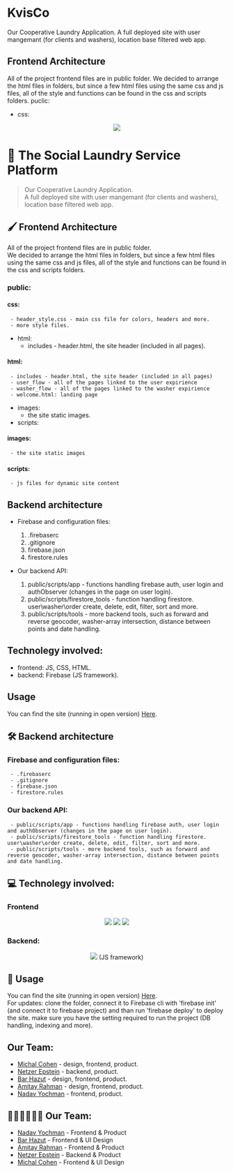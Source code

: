 # KvisCo
 Our Cooperative Laundry Application.
 A full deployed site with user mangemant (for clients and washers), location base filtered web app.
 ## Frontend Architecture
 All of the project frontend files are in public folder. We decided to arrange the html files in folders, but since a few html files using the same css and js files, all of the style and functions can be found in the css and scripts folders.
 puclic:
   - css:

 <p align="center">
   <img src='https://www.linkpicture.com/q/kvisCo_logo-2-1.png' type='image'>
 </p>

 # 🧺 The Social Laundry Service Platform
 > Our Cooperative Laundry Application.<br/>
 > A full deployed site with user mangemant (for clients and washers), location base filtered web app.
 ## 🖌️ Frontend Architecture
 All of the project frontend files are in public folder.</br>
 We decided to arrange the html files in folders, but since a few html files using the same css and js files, all of the style and functions can be found in the css and scripts folders.

 ### public:
 #### css:
     - header_style.css - main css file for colors, headers and more.
     - more style files.
   - html:
     - includes - header.html, the site header (included in all pages).

 #### html:
     - includes - header.html, the site header (included in all pages)
     - user_flow - all of the pages linked to the user expirience
     - washer_flow - all of the pages linked to the washer expirience
     - welcome.html: landing page
   - images:
     - the site static images.
   - scripts:

 #### images:
     - the site static images

 #### scripts:
     - js files for dynamic site content

 ## Backend architecture
 - Firebase and configuration files:
   1. .firebaserc
   2. .gitignore
   3. firebase.json
   4. firestore.rules

 - Our backend API:
   1. public/scripts/app - functions handling firebase auth, user login and authObserver (changes in the page on user login).
   2. public/scripts/firestore_tools - function handling firestore. user\washer\order create, delete, edit, filter, sort and more.
   3. public/scripts/tools - more backend tools, such as forward and reverse geocoder, washer-array intersection, distance between points and date handling.

 ## Technolegy involved:
 - frontend: JS, CSS, HTML.
 - backend: Firebase (JS framework).
 ## Usage
 You can find the site (running in open version) [Here](https://themoneylaundry-745ca.web.app).
 ## 🛠️ Backend architecture
 ### Firebase and configuration files:
     - .firebaserc
     - .gitignore
     - firebase.json
     - firestore.rules

 ### Our backend API:
     - public/scripts/app - functions handling firebase auth, user login and authObserver (changes in the page on user login).
     - public/scripts/firestore_tools - function handling firestore. user\washer\order create, delete, edit, filter, sort and more.
     - public/scripts/tools - more backend tools, such as forward and reverse geocoder, washer-array intersection, distance between points and date handling.

 ## 💻 Technolegy involved:
 ### Frontend
 <p align="center">
   <img src="https://img.shields.io/badge/HTML5-E34F26?style=for-the-badge&logo=html5&logoColor=white" />
   <img src="https://img.shields.io/badge/CSS3-1572B6?style=for-the-badge&logo=css3&logoColor=white" />
   <img src="https://img.shields.io/badge/JavaScript-323330?style=for-the-badge&logo=javascript&logoColor=F7DF1E" />
 </p>

 ### Backend:
 <p align="center">
   <img src="https://img.shields.io/badge/firebase-ffca28?style=for-the-badge&logo=firebase&logoColor=black" />
   (JS framework)
 </p>

 ## 🔗 Usage
 You can find the site (running in open version) [Here](https://themoneylaundry-745ca.web.app).</br>
 For updates: clone the folder, connect it to Firebase cli with 'firebase init' (and connect it to firebase project) and than run 'firebase deploy' to deploy the site. make sure you have the setting required to run the project (DB handling, indexing and more).

 ## Our Team:
 - [Michal Cohen](https://github.com/michalcohen97)   - design, frontend, product.
 - [Netzer Epstein](https://github.com/netzer-git) - backend, product.
 - [Bar Hazut](https://github.com/barhazut)      - design, frontend, product.
 - [Amitay Rahman](https://github.com/amitayr7)  - design, frontend, product.
 - [Nadav Yochman](https://github.com/NaYochman)  - frontend, product.
 ## 🦸🏻‍♀️🦸🏻‍♂️ Our Team:
 - [Nadav Yochman](https://github.com/NaYochman)  - Frontend & Product
 - [Bar Hazut](https://github.com/barhazut)      - Frontend & UI Design
 - [Amitay Rahman](https://github.com/amitayr7)  - Frontend & Product
 - [Netzer Epstein](https://github.com/netzer-git) - Backend & Product
 - [Michal Cohen](https://github.com/michalcohen97)   - Frontend & UI Design
